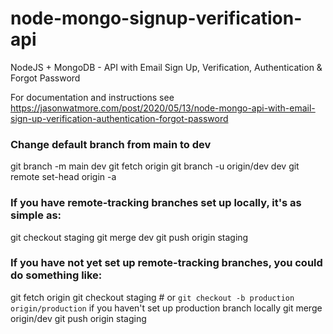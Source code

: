 # node-mongo-signup-verification-api

NodeJS + MongoDB - API with Email Sign Up, Verification, Authentication & Forgot Password

For documentation and instructions see https://jasonwatmore.com/post/2020/05/13/node-mongo-api-with-email-sign-up-verification-authentication-forgot-password

### Change default branch from main to dev
git branch -m main dev
git fetch origin
git branch -u origin/dev dev
git remote set-head origin -a

### If you have remote-tracking branches set up locally, it's as simple as:

git checkout staging
git merge dev
git push origin staging

### If you have not yet set up remote-tracking branches, you could do something like:

git fetch origin
git checkout staging     # or `git checkout -b production origin/production` if you haven't set up production branch locally
git merge origin/dev
git push origin staging